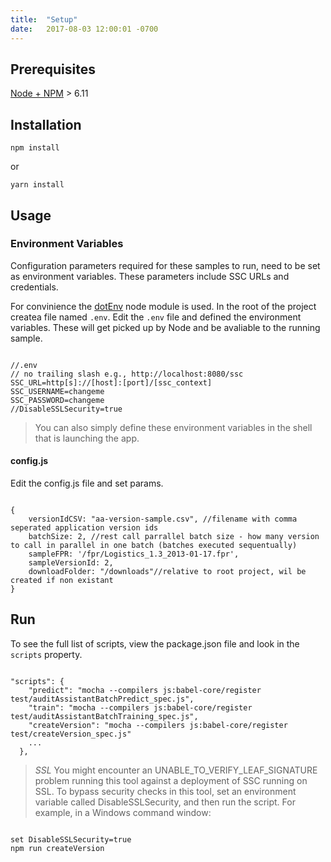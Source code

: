 ```yaml
---
title:  "Setup"
date:   2017-08-03 12:00:01 -0700
---
```

## Prerequisites 

[Node + NPM](https://nodejs.org/en/) > 6.11 


## Installation
```
npm install
```
or
```
yarn install
```

## Usage

### Environment Variables
Configuration parameters required for these samples to run, need to be set as environment variables. 
These parameters include SSC URLs and credentials.

For convinience the [dotEnv](https://www.npmjs.com/package/dotenv) node module is used.
In the root of the project createa file named ```.env```. 
Edit the ```.env``` file and defined the environment variables. These will get picked up by Node and be avaliable to the running sample.

<pre><code class="javascript">
//.env
// no trailing slash e.g., http://localhost:8080/ssc
SSC_URL=http[s]://[host]:[port]/[ssc_context]  
SSC_USERNAME=changeme
SSC_PASSWORD=changeme
//DisableSSLSecurity=true
</code></pre>

> You can also simply define these environment variables in the shell that is launching the app.

#### config.js

Edit the config.js file and set params.

<pre><code class="javascript">
{ 
    versionIdCSV: "aa-version-sample.csv", //filename with comma seperated application version ids
    batchSize: 2, //rest call parrallel batch size - how many version to call in parallel in one batch (batches executed sequentually)
    sampleFPR: '/fpr/Logistics_1.3_2013-01-17.fpr',
    sampleVersionId: 2,
    downloadFolder: "/downloads"//relative to root project, wil be created if non existant
}
</code></pre>

## Run
To see the full list of scripts, view the package.json file and look in the ```scripts``` property.
<pre><code class="javascript">
"scripts": {
    "predict": "mocha --compilers js:babel-core/register test/auditAssistantBatchPredict_spec.js",
    "train": "mocha --compilers js:babel-core/register test/auditAssistantBatchTraining_spec.js",
    "createVersion": "mocha --compilers js:babel-core/register test/createVersion_spec.js"
    ...
  },
</code></pre>

>*SSL*
>You might encounter an UNABLE_TO_VERIFY_LEAF_SIGNATURE problem running this tool against a deployment of SSC running on SSL. 
>To bypass security checks in this tool, set an environment variable called DisableSSLSecurity, and then run the script.
>For example, in a Windows command window: 

<pre><code class="javascript">
set DisableSSLSecurity=true
npm run createVersion
</code></pre>

